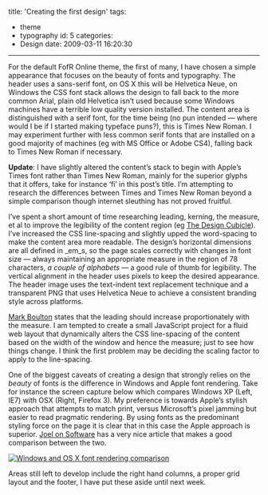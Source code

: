 title: 'Creating the first design'
tags:
  - theme
  - typography
id: 5
categories:
  - Design
date: 2009-03-11 16:20:30
---

For the default FofR Online theme, the first of many, I have chosen a simple appearance that focuses on the beauty of fonts and typography. The header uses a sans-serif font, on OS X this will be Helvetica Neue, on Windows the CSS font stack allows the design to fall back to the more common Arial, plain old Helvetica isn’t used because some Windows machines have a terrible low quality version installed. The content area is distinguished with a serif font, for the time being (no pun intended — where would I be if I started making typeface puns?), this is Times New Roman. I may experiment further with less common serif fonts that are installed on a good majority of machines (eg with MS Office or Adobe CS4), falling back to Times New Roman if necessary.

**Update**: I have slightly altered the content’s stack to begin with Apple’s Times font rather than Times New Roman, mainly for the superior glyphs that it offers, take for instance ‘fi’ in this post’s title. I’m attempting to research the differences between Times and Times New Roman beyond a simple comparison though internet sleuthing has not proved fruitful.

I’ve spent a short amount of time researching leading, kerning, the measure, et al to improve the legibility of the content region (eg [The Design Cubicle](http://www.thedesigncubicle.com/2008/12/10-common-typography-mistakes/)). I’ve increased the CSS line-spacing and slightly upped the word-spacing to make the content area more readable. The design’s horizontal dimensions are all defined in _em_s, so the page scales correctly with changes in font size — always maintaining an appropriate measure in the region of 78 characters, _a couple of alphabets_ — a good rule of thumb for legibility. The vertical alignment in the header uses pixels to keep the desired appearance. The header image uses the text-indent text replacement technique and a transparent PNG that uses Helvetica Neue to achieve a consistent branding style across platforms.

[Mark Boulton](http://markboulton.co.uk/journal/comments/five_simple_steps_to_better_typography/) states that the leading should increase proportionately with the measure. I am tempted to create a small JavaScript project for a fluid web layout that dynamically alters the CSS line-spacing of the content based on the width of the window and hence the measure; just to see how things change. I think the first problem may be deciding the scaling factor to apply to the line-spacing.

One of the biggest caveats of creating a design that strongly relies on the _beauty_ of fonts is the difference in Windows and Apple font rendering. Take for instance the screen capture below which compares Windows XP (Left, IE7) with OSX (Right, Firefox 3). My preference is towards Apple’s stylish approach that attempts to match print, versus Microsoft’s pixel jamming but easier to read pragmatic rendering. By using fonts as the predominant styling force on the page it is clear that in this case the Apple approach is superior. [Joel on Software](http://www.joelonsoftware.com/items/2007/06/12.html) has a very nice article that makes a good comparison between the two.

[![Windows and OS X font rendering comparison](http://host.trivialbeing.org/up/small/windows-mac-comparison.png)](http://host.trivialbeing.org/up/windows-mac-comparison.png)

Areas still left to develop include the right hand columns, a proper grid layout and the footer, I have put these aside until next week.

